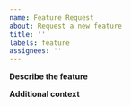 ```yaml
---
name: Feature Request
about: Request a new feature
title: ''
labels: feature
assignees: ''
---
```


**Describe the feature**
<!-- A clear and concise description of what you would like to see. -->

**Additional context**
<!-- Add any other context about the feature here. -->
